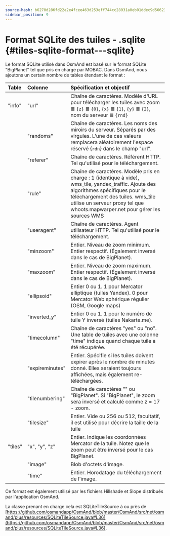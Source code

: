 ```yaml
---
source-hash: b6270d286fd22a2e4fcee463d253eff744cc28031a0eb01ddec9d5662395d5df
sidebar_position: 9
---
```


# Format SQLite des tuiles - .sqlite {#tiles-sqlite-format---sqlite}



Le format SQLite utilisé dans OsmAnd est basé sur le format SQLite "BigPlanet" tel que pris en charge par MOBAC. Dans OsmAnd, nous ajoutons un certain nombre de tables étendant le format :

|Table|Colonne|Spécification et objectif|
|:----|:-----|:---------------|
|"info"|"url"|Chaîne de caractères. Modèle d'URL pour télécharger les tuiles avec zoom ≣ `{z}` ≣ `{0}`, `{x}` ≣ `{1}`, `{y}` ≣ `{2}`, nom du serveur ≣ `{rnd}`|
||"randoms"|Chaîne de caractères. Les noms des miroirs du serveur. Séparés par des virgules. L'une de ces valeurs remplacera aléatoirement l'espace réservé {`rdn`} dans le champ "url".|
||"referer"|Chaîne de caractères. Référent HTTP. Tel qu'utilisé pour le téléchargement.|
||"rule"|Chaîne de caractères. Modèle pris en charge : 1 (identique à vide), wms_tile, yandex_traffic. Ajoute des algorithmes spécifiques pour le téléchargement des tuiles. wms_tile utilise un serveur proxy tel que whoots.mapwarper.net pour gérer les sources WMS|
||"useragent"|Chaîne de caractères. Agent utilisateur HTTP. Tel qu'utilisé pour le téléchargement.|
||"minzoom"|Entier. Niveau de zoom minimum. Entier respectif. (Également inversé dans le cas de BigPlanet).|
||"maxzoom"|Entier. Niveau de zoom maximum. Entier respectif. (Également inversé dans le cas de BigPlanet).|
||"ellipsoid"|Entier 0 ou 1. 1 pour Mercator elliptique (tuiles Yandex). 0 pour Mercator Web sphérique régulier (OSM, Google maps)|
||"inverted\_y"|Entier 0 ou 1. 1 pour le numéro de tuile Y inversé (tuiles Nakarte.me).|
||"timecolumn"|Chaîne de caractères "yes" ou "no". Une table de tuiles avec une colonne "time" indique quand chaque tuile a été récupérée.|
||"expireminutes"|Entier. Spécifie si les tuiles doivent expirer après le nombre de minutes donné. Elles seraient toujours affichées, mais également re-téléchargées.|
||"tilenumbering"|Chaîne de caractères "" ou "BigPlanet". Si "BigPlanet", le zoom sera inversé et calculé comme z = 17 - zoom.|
||"tilesize"| Entier. Vide ou 256 ou 512, facultatif, il est utilisé pour décrire la taille de la tuile|
|"tiles"|"x", "y", "z"|Entier. Indique les coordonnées Mercator de la tuile. Notez que le zoom peut être inversé pour le cas BigPlanet.|
||"image"|Blob d'octets d'image.|
||"time"|Entier. Horodatage du téléchargement de l'image.|

Ce format est également utilisé par les fichiers Hillshade et Slope distribués par l'application OsmAnd.

La classe prenant en charge cela est SQLiteTileSource à ou près de [https://github.com/osmandapp/OsmAnd/blob/master/OsmAnd/src/net/osmand/plus/resources/SQLiteTileSource.java#L36](https://github.com/osmandapp/OsmAnd/blob/master/OsmAnd/src/net/osmand/plus/resources/SQLiteTileSource.java#L36).